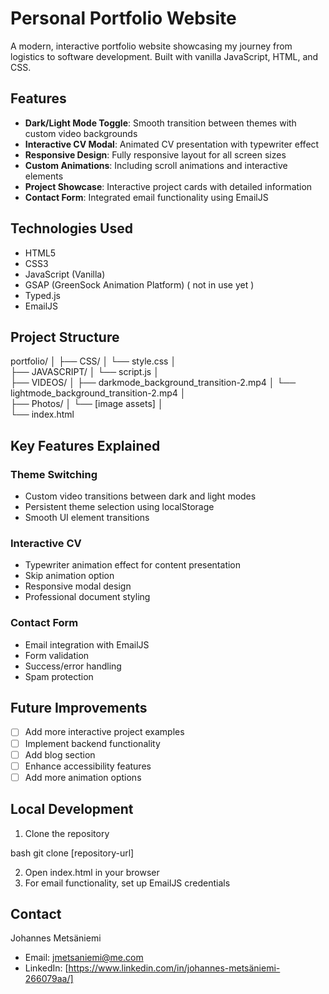 # Personal Portfolio Website

A modern, interactive portfolio website showcasing my journey from logistics to software development. Built with vanilla JavaScript, HTML, and CSS.

## Features

- **Dark/Light Mode Toggle**: Smooth transition between themes with custom video backgrounds
- **Interactive CV Modal**: Animated CV presentation with typewriter effect
- **Responsive Design**: Fully responsive layout for all screen sizes
- **Custom Animations**: Including scroll animations and interactive elements
- **Project Showcase**: Interactive project cards with detailed information
- **Contact Form**: Integrated email functionality using EmailJS

## Technologies Used

- HTML5
- CSS3
- JavaScript (Vanilla)
- GSAP (GreenSock Animation Platform) ( not in use yet )
- Typed.js
- EmailJS

## Project Structure

portfolio/ 
│
├── CSS/
│   └── style.css 
│   
├── JAVASCRIPT/ 
│   └── script.js 
│   
├── VIDEOS/ 
│   ├── darkmode_background_transition-2.mp4 
│   └── lightmode_background_transition-2.mp4 
│   
├── Photos/ 
│   └── [image assets] 
│   
└── index.html


## Key Features Explained

### Theme Switching
- Custom video transitions between dark and light modes
- Persistent theme selection using localStorage
- Smooth UI element transitions

### Interactive CV
- Typewriter animation effect for content presentation
- Skip animation option
- Responsive modal design
- Professional document styling

### Contact Form
- Email integration with EmailJS
- Form validation
- Success/error handling
- Spam protection

## Future Improvements

- [ ] Add more interactive project examples
- [ ] Implement backend functionality
- [ ] Add blog section
- [ ] Enhance accessibility features
- [ ] Add more animation options

## Local Development

1. Clone the repository

bash
git clone [repository-url]

2. Open index.html in your browser
3. For email functionality, set up EmailJS credentials

## Contact

Johannes Metsäniemi
- Email: jmetsaniemi@me.com
- LinkedIn: [https://www.linkedin.com/in/johannes-metsäniemi-266079aa/]

